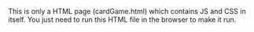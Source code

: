 This is only a HTML page (cardGame.html) which contains JS and CSS in itself. You just need to run this HTML file in the browser to make it run.
